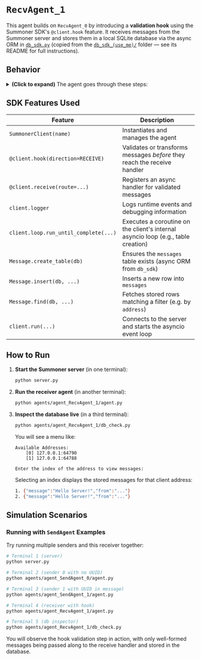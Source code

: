 # `RecvAgent_1`

This agent builds on `RecvAgent_0` by introducing a **validation hook** using the Summoner SDK's `@client.hook` feature. It receives messages from the Summoner server and stores them in a local SQLite database via the async ORM in [`db_sdk.py`](db_sdk.py) (copied from the [`db_sdk_(use_me)/`](../db_sdk_(use_me)/) folder — see its README for full instructions).

## Behavior

<details>
<summary><b>(Click to expand)</b> The agent goes through these steps:</summary>
<br>

1. On startup, the agent ensures the `messages` table (defined in [`db_models.py`](db_models.py)) exists in `RecvAgent_1.db`.  
2. When a message is received:  
   - A **hook** (`@client.hook`) checks that the message is a dictionary with `"addr"` and `"content"`.  
     - If validation fails, the hook logs:
       ```
       [hook:recv] missing address/content
       ```
       and the message is **not processed further**.
     - If validation passes, the hook logs:
       ```
       [hook:recv] 127.0.0.1:64790 passed validation
       ```
   - The validated message is then passed to the `@client.receive` handler, which:  
     - Logs a receipt line:  
       ```
       INFO - Received message from Client @(SocketAddress=127.0.0.1:64790).
       ```  
     - Stores the `(addr, content)` pair in the database.  
     - Queries how many messages have been stored for that address and logs:
       ```
       INFO - Client @(SocketAddress=127.0.0.1:64790) has now 2 messages stored.
       ```  
3. The agent runs until you stop it (e.g. Ctrl+C).  

While it is running, you can inspect the live data with the provided [`db_check.py`](db_check.py) script (see [**How to Run**](#how-to-run)).

</details>

## SDK Features Used

| Feature                                | Description                                                              |
|----------------------------------------|--------------------------------------------------------------------------|
| `SummonerClient(name)`                 | Instantiates and manages the agent                                       |
| `@client.hook(direction=RECEIVE)`      | Validates or transforms messages *before* they reach the receive handler |
| `@client.receive(route=...)`           | Registers an async handler for validated messages                        |
| `client.logger`                        | Logs runtime events and debugging information                            |
| `client.loop.run_until_complete(...)` | Executes a coroutine on the client's internal asyncio loop (e.g., table creation) |
| `Message.create_table(db)`             | Ensures the `messages` table exists (async ORM from `db_sdk`)            |
| `Message.insert(db, ...)`              | Inserts a new row into `messages`                                        |
| `Message.find(db, ...)`                | Fetches stored rows matching a filter (e.g. by `address`)                |
| `client.run(...)`                      | Connects to the server and starts the asyncio event loop                 |

## How to Run

1. **Start the Summoner server** (in one terminal):
    ```bash
    python server.py
    ```

2. **Run the receiver agent** (in another terminal):
    ```bash
    python agents/agent_RecvAgent_1/agent.py
    ```

3. **Inspect the database live** (in a third terminal):
    ```bash
    python agents/agent_RecvAgent_1/db_check.py
    ```
    You will see a menu like:
    ```
    Available Addresses:
        [0] 127.0.0.1:64790
        [1] 127.0.0.1:64788

    Enter the index of the address to view messages:
    ```
    Selecting an index displays the stored messages for that client address:
    ```sh
    1. {"message":"Hello Server!","from":"..."}
    2. {"message":"Hello Server!","from":"..."}
    ```

## Simulation Scenarios

### Running with `SendAgent` Examples

Try running multiple senders and this receiver together:

```bash
# Terminal 1 (server)
python server.py

# Terminal 2 (sender 0 with no UUID)
python agents/agent_SendAgent_0/agent.py

# Terminal 3 (sender 1 with UUID in message)
python agents/agent_SendAgent_1/agent.py

# Terminal 4 (receiver with hook)
python agents/agent_RecvAgent_1/agent.py

# Terminal 5 (db inspector)
python agents/agent_RecvAgent_1/db_check.py
```

You will observe the hook validation step in action, with only well-formed messages being passed along to the receive handler and stored in the database.


